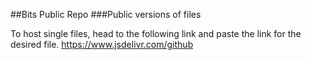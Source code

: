 ##Bits Public Repo
###Public versions of files

To host single files, head to the following link and paste the link for the desired file.
https://www.jsdelivr.com/github